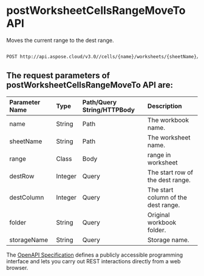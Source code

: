 # **postWorksheetCellsRangeMoveTo API**

Moves the current range to the dest range. 

```bash

POST http://api.aspose.cloud/v3.0//cells/{name}/worksheets/{sheetName}/ranges/moveto

```

## The request parameters of **postWorksheetCellsRangeMoveTo** API are: 

| Parameter Name | Type | Path/Query String/HTTPBody | Description | 
| :- | :- | :- |:- | 
|name|String|Path|The workbook name.|
|sheetName|String|Path|The worksheet name.|
|range|Class|Body|range in worksheet |
|destRow|Integer|Query|The start row of the dest range.|
|destColumn|Integer|Query|The start column of the dest range.|
|folder|String|Query|Original workbook folder.|
|storageName|String|Query|Storage name.|


The [OpenAPI Specification](https://reference.aspose.cloud/cells/#/RangesController/PostWorksheetCellsRangeMoveTo) defines a publicly accessible programming interface and lets you carry out REST interactions directly from a web browser.
